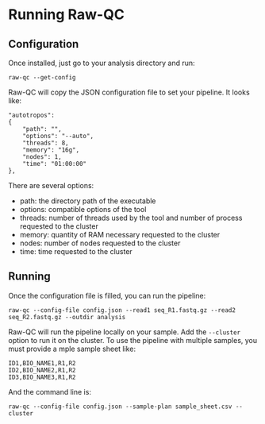 # Running Raw-QC

## Configuration

Once installed, just go to your analysis directory and run:
```
raw-qc --get-config
```
Raw-QC will copy the JSON configuration file to set your pipeline. It looks like:
```
"autotropos":
{
    "path": "",
    "options": "--auto",
    "threads": 8,
    "memory": "16g",
    "nodes": 1,
    "time": "01:00:00"
},
```
There are several options:
- path: the directory path of the executable
- options: compatible options of the tool
- threads: number of threads used by the tool and number of process requested to the cluster
- memory: quantity of RAM necessary requested to the cluster
- nodes: number of nodes requested to the cluster
- time: time requested to the cluster

## Running

Once the configuration file is filled, you can run the pipeline:
```
raw-qc --config-file config.json --read1 seq_R1.fastq.gz --read2 seq_R2.fastq.gz --outdir analysis
```
Raw-QC will run the pipeline locally on your sample. Add the `--cluster` option to run it on the cluster.
To use the pipeline with multiple samples, you must provide a mple sample sheet like:
```
ID1,BIO_NAME1,R1,R2
ID2,BIO_NAME2,R1,R2
ID3,BIO_NAME3,R1,R2
```
And the command line is:
```
raw-qc --config-file config.json --sample-plan sample_sheet.csv --cluster
```

